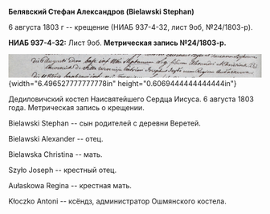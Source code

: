 **Белявский Стефан Александров (Bielawski Stephan)**

6 августа 1803 г -- крещение (НИАБ 937-4-32, лист 9об, №24/1803-р).

**НИАБ 937-4-32:** Лист 9об. **Метрическая запись №24/1803-р.**

![](./media/781c7fe42a0e47450520464ca10a1f394dfd4c42.png){width="6.496527777777778in"
height="0.6069444444444444in"}

Дедиловичский костел Наисвятейшего Сердца Иисуса. 6 августа 1803 года.
Метрическая запись о крещении.

Bielawski Stephan -- сын родителей с деревни Веретей.

Bielawski Alexander -- отец.

Bielawska Christina -- мать.

Szyło Joseph -- крестный отец.

Aułaskowa Regina -- крестная мать.

Kłoczko Antoni -- ксёндз, администратор Ошмянского костела.
